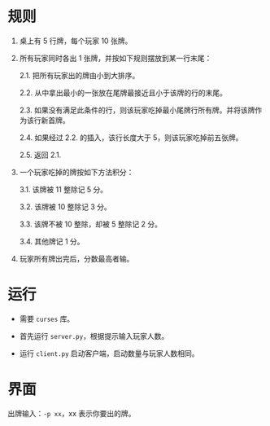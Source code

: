 # 规则
1. 桌上有 5 行牌，每个玩家 10 张牌。

2. 所有玩家同时各出 1 张牌，并按如下规则摆放到某一行末尾：

    2.1. 把所有玩家出的牌由小到大排序。

    2.2. 从中拿出最小的一张放在尾牌最接近且小于该牌的行的末尾。

    2.3. 如果没有满足此条件的行，则该玩家吃掉最小尾牌行所有牌。并将该牌作为该行新首牌。

    2.4. 如果经过 2.2. 的插入，该行长度大于 5，则该玩家吃掉前五张牌。

    2.5. 返回 2.1.

3. 一个玩家吃掉的牌按如下方法积分：
    
    3.1. 该牌被 11 整除记 5 分。

    3.2. 该牌被 10 整除记 3 分。
    
    3.3. 该牌不被 10 整除，却被 5 整除记 2 分。

    3.4. 其他牌记 1 分。

4. 玩家所有牌出完后，分数最高者输。

# 运行
* 需要 `curses` 库。

* 首先运行 `server.py`，根据提示输入玩家人数。

* 运行 `client.py` 启动客户端，启动数量与玩家人数相同。

# 界面
出牌输入：`-p xx`，xx 表示你要出的牌。
